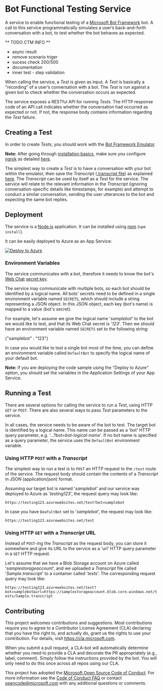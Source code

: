 # Bot Functional Testing Service

A service to enable functional testing of a [Microsoft Bot Framework](https://dev.botframework.com/) bot. A call to this service programmatically simulates a user’s back-and-forth conversation with a bot, to test whether the bot behaves as expected. 

** TODO CTM INFO **
- async result
- remove scenario triger
- sucess check 200/500
- documentation
- inner test - step validation

When calling the service, a _Test_ is given as input. A _Test_ is basically a “recording” of a user’s conversation with a bot. The _Test_ is run against a given bot to check whether the conversation occurs as expected.

The service exposes a RESTful API for running _Tests_. The HTTP response code of an API call indicates whether the conversation had occurred as expected or not. If not, the response body contains information regarding the _Test_ failure.

## Creating a Test

In order to create _Tests_, you should work with the [Bot Framework Emulator](https://docs.microsoft.com/en-us/azure/bot-service/bot-service-debug-emulator?view=azure-bot-service-4.0).

**Note:** After going through [installation basics](https://docs.microsoft.com/en-us/azure/bot-service/bot-service-debug-emulator?view=azure-bot-service-4.0#prerequisites), make sure you configure [ngrok](https://ngrok.com/) as detailed [here](https://docs.microsoft.com/en-us/azure/bot-service/bot-service-debug-emulator?view=azure-bot-service-4.0#configure-ngrok).

The simplest way to create a _Test_ is to have a conversation with your bot within the emulator, then save the _Transcript_ ([.transcript file](https://docs.microsoft.com/en-us/azure/bot-service/bot-builder-debug-transcript?view=azure-bot-service-4.0#the-bot-transcript-file)) as explained [here](https://docs.microsoft.com/en-us/azure/bot-service/bot-builder-debug-transcript?view=azure-bot-service-4.0#creatingstoring-a-bot-transcript-file). The _Transcript_ can be used by itself as a _Test_ for the service. The service will relate to the relevant information in the _Transcript_ (ignoring conversation-specific details like timestamps, for example) and attempt to conduct a similar conversation, sending the user utterances to the bot and expecting the same bot replies. 

## Deployment

The service is a [Node.js](https://nodejs.org) application. It can be installed using [npm](https://www.npmjs.com) (`npm install`). 

It can be easily deployed to Azure as an App Service:

[![Deploy to Azure](https://azuredeploy.net/deploybutton.png)](https://azuredeploy.net/)

### Environment Variables

The service communicates with a bot, therefore it needs to know the bot's [Web Chat](https://docs.microsoft.com/en-us/azure/bot-service/bot-service-channel-connect-webchat?view=azure-bot-service-4.0) [secret key](https://docs.microsoft.com/en-us/azure/bot-service/bot-service-channel-connect-webchat?view=azure-bot-service-4.0#step-1).

The service may communicate with multiple bots, so each bot should be identified by a logical name. All bots' secrets need to be defined in a single environment variable named `SECRETS`, which should include a string representing a JSON object. In this JSON object, each key (bot's name) is mapped to a value (bot's secret).

For example, let's assume we give the logical name '_samplebot_' to the bot we would like to test, and that its Web Chat secret is '_123_'. Then we should have an environment variable named `SECRETS` set to the following string:

{"samplebot" : "123"}

In case you would like to test a single bot most of the time, you can define an environment variable called `DefaultBot` to specify the logical name of your default bot.

**Note:** If you are deploying the code sample using the "Deploy to Azure" option, you should set the variables in the Application Settings of your App Service. 

## Running a Test

There are several options for calling the service to run a _Test_, using HTTP `GET` or `POST`. There are also several ways to pass _Test_ parameters to the service.

In all cases, the service needs to be aware of the bot to test. The target bot is identified by a logical name. This name can be passed as a 'bot' HTTP query parameter, e.g. '…?bot=_bot-logical-name_'. If no bot name is specified as a query parameter, the service uses the `DefaultBot` environment variable.

### Using HTTP `POST` with a _Transcript_

The simplest way to run a test is to `POST` an HTTP request to the `/test` route of the service. The request body should contain the contents of a _Transcript_ in JSON (application/json) format.

Assuming our target bot is named '_samplebot_' and our service was deployed to Azure as '_testing123_', the request query may look like:

`https://testing123.azurewebsites.net/test?bot=samplebot`

In case you have `DeafultBot` set to '_samplebot_', the request may look like:

`https://testing123.azurewebsites.net/test`

### Using HTTP `GET` with a _Transcript_ URL

Instead of `POST`-ing the _Transcript_ as the request body, you can store it somewhere and give its URL to the service as a 'url' HTTP query parameter in a `GET` HTTP request.

Let's assume that we have a Blob Storage account on Azure called '_samplestorageaccount_', and we uploaded a _Transcript_ file called '_Sample.transcript_' to a container called '_tests_'. The corresponding request query may look like:

`https://testing123.azurewebsites.net/test?bot=samplebot&url=https://samplestorageaccount.blob.core.windows.net/tests/Sample.transcript`



## Contributing

This project welcomes contributions and suggestions.  Most contributions require you to agree to a
Contributor License Agreement (CLA) declaring that you have the right to, and actually do, grant us
the rights to use your contribution. For details, visit https://cla.microsoft.com.

When you submit a pull request, a CLA-bot will automatically determine whether you need to provide
a CLA and decorate the PR appropriately (e.g., label, comment). Simply follow the instructions
provided by the bot. You will only need to do this once across all repos using our CLA.

This project has adopted the [Microsoft Open Source Code of Conduct](https://opensource.microsoft.com/codeofconduct/).
For more information see the [Code of Conduct FAQ](https://opensource.microsoft.com/codeofconduct/faq/) or
contact [opencode@microsoft.com](mailto:opencode@microsoft.com) with any additional questions or comments.
